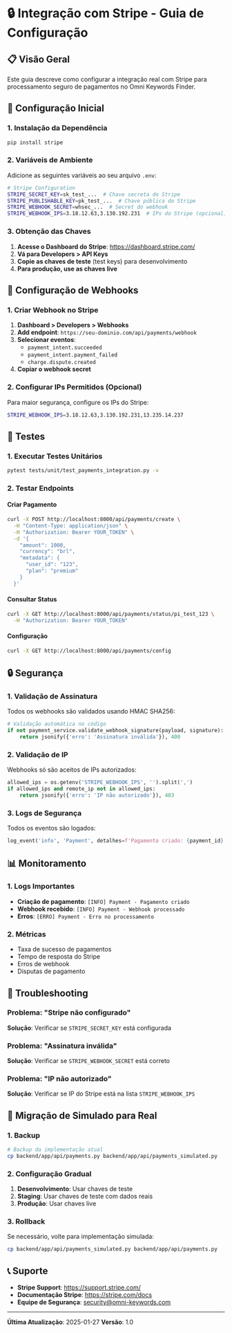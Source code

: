 # 🔒 Integração com Stripe - Guia de Configuração

## 📋 Visão Geral

Este guia descreve como configurar a integração real com Stripe para processamento seguro de pagamentos no Omni Keywords Finder.

## 🚀 Configuração Inicial

### 1. Instalação da Dependência

```bash
pip install stripe
```

### 2. Variáveis de Ambiente

Adicione as seguintes variáveis ao seu arquivo `.env`:

```bash
# Stripe Configuration
STRIPE_SECRET_KEY=sk_test_...  # Chave secreta do Stripe
STRIPE_PUBLISHABLE_KEY=pk_test_...  # Chave pública do Stripe
STRIPE_WEBHOOK_SECRET=whsec_...  # Secret do webhook
STRIPE_WEBHOOK_IPS=3.18.12.63,3.130.192.231  # IPs do Stripe (opcional)
```

### 3. Obtenção das Chaves

1. **Acesse o Dashboard do Stripe**: https://dashboard.stripe.com/
2. **Vá para Developers > API Keys**
3. **Copie as chaves de teste** (test keys) para desenvolvimento
4. **Para produção, use as chaves live**

## 🔗 Configuração de Webhooks

### 1. Criar Webhook no Stripe

1. **Dashboard > Developers > Webhooks**
2. **Add endpoint**: `https://seu-dominio.com/api/payments/webhook`
3. **Selecionar eventos**:
   - `payment_intent.succeeded`
   - `payment_intent.payment_failed`
   - `charge.dispute.created`
4. **Copiar o webhook secret**

### 2. Configurar IPs Permitidos (Opcional)

Para maior segurança, configure os IPs do Stripe:

```bash
STRIPE_WEBHOOK_IPS=3.18.12.63,3.130.192.231,13.235.14.237
```

## 🧪 Testes

### 1. Executar Testes Unitários

```bash
pytest tests/unit/test_payments_integration.py -v
```

### 2. Testar Endpoints

#### Criar Pagamento
```bash
curl -X POST http://localhost:8000/api/payments/create \
  -H "Content-Type: application/json" \
  -H "Authorization: Bearer YOUR_TOKEN" \
  -d '{
    "amount": 1000,
    "currency": "brl",
    "metadata": {
      "user_id": "123",
      "plan": "premium"
    }
  }'
```

#### Consultar Status
```bash
curl -X GET http://localhost:8000/api/payments/status/pi_test_123 \
  -H "Authorization: Bearer YOUR_TOKEN"
```

#### Configuração
```bash
curl -X GET http://localhost:8000/api/payments/config
```

## 🔒 Segurança

### 1. Validação de Assinatura

Todos os webhooks são validados usando HMAC SHA256:

```python
# Validação automática no código
if not payment_service.validate_webhook_signature(payload, signature):
    return jsonify({'erro': 'Assinatura inválida'}), 400
```

### 2. Validação de IP

Webhooks só são aceitos de IPs autorizados:

```python
allowed_ips = os.getenv('STRIPE_WEBHOOK_IPS', '').split(',')
if allowed_ips and remote_ip not in allowed_ips:
    return jsonify({'erro': 'IP não autorizado'}), 403
```

### 3. Logs de Segurança

Todos os eventos são logados:

```python
log_event('info', 'Payment', detalhes=f'Pagamento criado: {payment_id}')
```

## 📊 Monitoramento

### 1. Logs Importantes

- **Criação de pagamento**: `[INFO] Payment - Pagamento criado`
- **Webhook recebido**: `[INFO] Payment - Webhook processado`
- **Erros**: `[ERRO] Payment - Erro no processamento`

### 2. Métricas

- Taxa de sucesso de pagamentos
- Tempo de resposta do Stripe
- Erros de webhook
- Disputas de pagamento

## 🚨 Troubleshooting

### Problema: "Stripe não configurado"

**Solução**: Verificar se `STRIPE_SECRET_KEY` está configurada

### Problema: "Assinatura inválida"

**Solução**: Verificar se `STRIPE_WEBHOOK_SECRET` está correto

### Problema: "IP não autorizado"

**Solução**: Verificar se IP do Stripe está na lista `STRIPE_WEBHOOK_IPS`

## 🔄 Migração de Simulado para Real

### 1. Backup

```bash
# Backup da implementação atual
cp backend/app/api/payments.py backend/app/api/payments_simulated.py
```

### 2. Configuração Gradual

1. **Desenvolvimento**: Usar chaves de teste
2. **Staging**: Usar chaves de teste com dados reais
3. **Produção**: Usar chaves live

### 3. Rollback

Se necessário, volte para implementação simulada:

```bash
cp backend/app/api/payments_simulated.py backend/app/api/payments.py
```

## 📞 Suporte

- **Stripe Support**: https://support.stripe.com/
- **Documentação Stripe**: https://stripe.com/docs
- **Equipe de Segurança**: security@omni-keywords.com

---

**Última Atualização**: 2025-01-27
**Versão**: 1.0 